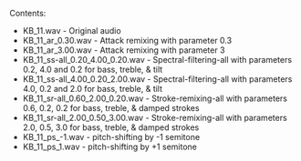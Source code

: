 Contents:
- KB_11.wav - Original audio
- KB_11_ar_0.30.wav - Attack remixing with parameter 0.3
- KB_11_ar_3.00.wav - Attack remixing with parameter 3
- KB_11_ss-all_0.20_4.00_0.20.wav - Spectral-filtering-all with parameters 0.2, 4.0 and 0.2 for bass, treble, & tilt
- KB_11_ss-all_4.00_0.20_2.00.wav - Spectral-filtering-all with parameters 4.0, 0.2 and 2.0 for bass, treble, & tilt
- KB_11_sr-all_0.60_2.00_0.20.wav - Stroke-remixing-all with parameters 0.6, 0.2, 0.2 for bass, treble, & damped strokes
- KB_11_sr-all_2.00_0.50_3.00.wav - Stroke-remixing-all with parameters 2.0, 0.5, 3.0 for bass, treble, & damped strokes
- KB_11_ps_-1.wav - pitch-shifting by -1 semitone
- KB_11_ps_1.wav - pitch-shifting by +1 semitone
